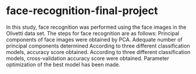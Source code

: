 # face-recognition-final-project
In this study, face recognition was performed using the face images in the Olivetti data set. The steps for face recognition are as follows:  Principal components of face images were obtained by PCA. Adequate number of principal components determined According to three different classification models, accuracy score obtained. According to three different classification models, cross-validation accuracy score were obtained. Parameter optimization of the best model has been made.
